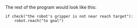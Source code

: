 

The rest of the program would look like this:

```
if check("the robot's gripper is not near reach target"):
    robot.reach("to goal")
```